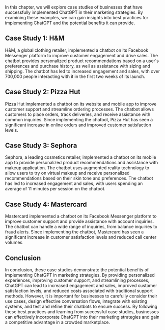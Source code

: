 

In this chapter, we will explore case studies of businesses that have successfully implemented ChatGPT in their marketing strategies. By examining these examples, we can gain insights into best practices for implementing ChatGPT and the potential benefits it can provide.

Case Study 1: H\&M
------------------

H\&M, a global clothing retailer, implemented a chatbot on its Facebook Messenger platform to improve customer engagement and drive sales. The chatbot provides personalized product recommendations based on a user's preferences and purchase history, as well as assistance with sizing and shipping. The chatbot has led to increased engagement and sales, with over 700,000 people interacting with it in the first two weeks of its launch.

Case Study 2: Pizza Hut
-----------------------

Pizza Hut implemented a chatbot on its website and mobile app to improve customer support and streamline ordering processes. The chatbot allows customers to place orders, track deliveries, and receive assistance with common inquiries. Since implementing the chatbot, Pizza Hut has seen a significant increase in online orders and improved customer satisfaction levels.

Case Study 3: Sephora
---------------------

Sephora, a leading cosmetics retailer, implemented a chatbot on its mobile app to provide personalized product recommendations and assistance with makeup application. The chatbot uses augmented reality technology to allow users to try on virtual makeup and receive personalized recommendations based on their skin tone and preferences. The chatbot has led to increased engagement and sales, with users spending an average of 11 minutes per session on the chatbot.

Case Study 4: Mastercard
------------------------

Mastercard implemented a chatbot on its Facebook Messenger platform to improve customer support and provide assistance with account inquiries. The chatbot can handle a wide range of inquiries, from balance inquiries to fraud alerts. Since implementing the chatbot, Mastercard has seen a significant increase in customer satisfaction levels and reduced call center volumes.

Conclusion
----------

In conclusion, these case studies demonstrate the potential benefits of implementing ChatGPT in marketing strategies. By providing personalized experiences, improving customer support, and streamlining processes, ChatGPT can lead to increased engagement and sales, improved customer satisfaction levels, and reduced costs associated with traditional support methods. However, it is important for businesses to carefully consider their use cases, design effective conversation flows, integrate with existing systems, and test and refine their chatbots to ensure success. By following these best practices and learning from successful case studies, businesses can effectively incorporate ChatGPT into their marketing strategies and gain a competitive advantage in a crowded marketplace.



